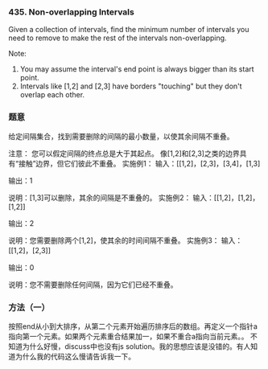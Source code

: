 ### 435\. Non-overlapping Intervals

Given a collection of intervals, find the minimum number of intervals you need to remove to make the rest of the intervals non-overlapping.

Note:

1. You may assume the interval's end point is always bigger than its start point.
2. Intervals like [1,2] and [2,3] have borders "touching" but they don't overlap each other.

### 题意
给定间隔集合，找到需要删除的间隔的最小数量，以使其余间隔不重叠。

注意：
您可以假定间隔的终点总是大于其起点。
像[1,2]和[2,3]之类的边界具有“接触”边界，但它们彼此不重叠。
实施例1：
输入：[[1,2]，[2,3]，[3,4]，[1,3]

输出：1

说明：[1,3]可以删除，其余的间隔是不重叠的。
实施例2：
输入：[[1,2]，[1,2]，[1,2]]

输出：2

说明：您需要删除两个[1,2]，使其余的时间间隔不重叠。
实施例3：
输入：[[1,2]，[2,3]]

输出：0

说明：您不需要删除任何间隔，因为它们已经不重叠。

### 方法（一）
按照end从小到大排序，从第二个元素开始遍历排序后的数组。再定义一个指针a指向第一个元素。如果两个元素重合结果加一，如果不重合a指向当前元素。。
不知道为什么好慢，discuss中也没有js solution。我的思想应该是没错的。有人知道为什么我的代码这么慢请告诉我一下。